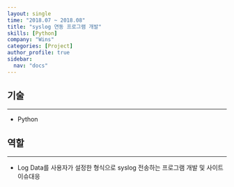 ```yaml
---
layout: single
time: "2018.07 ~ 2018.08"
title: "syslog 연동 프로그램 개발"
skills: [Python]
company: "Wins"
categories: [Project]
author_profile: true
sidebar:
  nav: "docs"
---
```


## 기술
---

* Python

## 역할
---

* Log Data를 사용자가 설정한 형식으로 syslog 전송하는 프로그램 개발 및 사이트 이슈대응